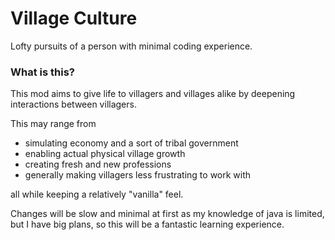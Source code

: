 # Village Culture
Lofty pursuits of a person with minimal coding experience.
### What is this?
This mod aims to give life to villagers and villages alike by deepening interactions between villagers.

This may range from 
- simulating economy and a sort of tribal government
- enabling actual physical village growth
- creating fresh and new professions
- generally making villagers less frustrating to work with

all while keeping a relatively "vanilla" feel.

Changes will be slow and minimal at first as my knowledge of java is limited, but I have big plans, so this will be a fantastic learning experience.